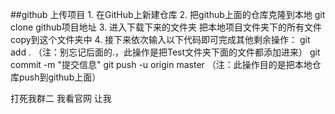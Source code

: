 ##github 上传项目
    1. 在GitHub上新建仓库
    2. 把github上面的仓库克隆到本地   git clone github项目地址
    3. 进入下载下来的文件夹  把本地项目文件夹下的所有文件copy到这个文件夹中
    4. 接下来依次输入以下代码即可完成其他剩余操作：
        git add .        （注：别忘记后面的.，此操作是把Test文件夹下面的文件都添加进来）
        git commit  -m  "提交信息" 
        git push -u origin master   （注：此操作目的是把本地仓库push到github上面）
    
 打死我群二
 我看官网
 让我